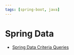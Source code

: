 ```yaml
---
tags: [spring-boot, java]
---
```


# Spring Data

- [Spring Data Criteria Queries](https://www.baeldung.com/spring-data-criteria-queries)
